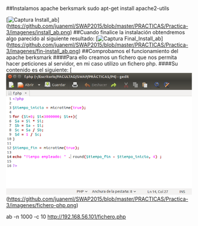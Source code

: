 #####
##Instalamos apache berksmark 
sudo apt-get install apache2-utils

[![Captura Install_ab](https://github.com/juaneml/SWAP2015/blob/master/PRACTICAS/Practica-4/imagenes/fin-install_ab.png)]
(https://github.com/juaneml/SWAP2015/blob/master/PRACTICAS/Practica-3/imagenes/install_ab.png)
##Cuando finalice la instalación obtendremos algo parecido al siguiente resultado:
[![Captura Final_Install_ab](https://github.com/juaneml/SWAP2015/blob/master/PRACTICAS/Practica-4/imagenes/fin-install_ab.png)]
(https://github.com/juaneml/SWAP2015/blob/master/PRACTICAS/Practica-3/imagenes/fin-install_ab.png)
##Comprobamos el funcionamiento del apache berksmark
####Para ello creamos un fichero que nos permita hacer peticiones al servidor, en mi caso utilizo un fichero php.
####Su contenido es el siguiente:
[![Captura Fichero_php](https://github.com/juaneml/SWAP2015/blob/master/PRACTICAS/Practica-4/imagenes/fichero-php.png)
(https://github.com/juaneml/SWAP2015/blob/master/PRACTICAS/Practica-3/imagenes/fichero-php.png)

ab -n 1000 -c 10 http://192.168.56.101/fichero.php


